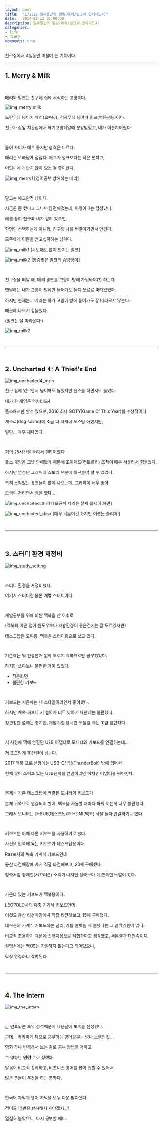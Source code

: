 ```yaml
---
layout: post
title:  "171212 일주일간의 힐링(메리/밀크와 언차티드4)"
date:   2017-12-12 05:00:00
description: 일주일간의 힐링(메리/밀크와 언차티드4)
categories:
- life
- diary
comments: true
---
```


친구집에서 4일동안 머물며 논 기록이다.

---

## 1. Merry & Milk

<br>

메리와 밀크는 친구네 집에 서식하는 고양이다.

![img_merry_milk](https://lh3.googleusercontent.com/YTDrSKi7tLVbLXWKN3i05uNhV8MIz7MsCk0DT5ulnQww8tgLRkSaQlxxTP3KPAPXpp__m03pMrRU3C5ji7AU0LdKuZzVbO0CtF7cWiVoAfT4BfF-57jc-HpJ3VYMroFOJ2M6igvdSU1_E9dib_Hh-1amHVtSFJsV_RP1ojvWtRIr_vhMF8UgakQh0-vvcFxMcc65ONwHkc8aovfqiEzuIVsRSQv9E7ESDrLTQCgNy5X6QBizVpNX2w6d7BPgVbGxfkoehvhtjjXBQJke85UFGptwXftwRgygzmBCaeDXEcp9xUnnzLX0_xfig2_DzK8X-XFZaG0nyWx6ifJehKj3PqIvzP8RXkAg2H6gOVdtpLut7kUaCKAcR_jLY8a8LAzYvIyX_Hk3InvkdDMabZjxth8W_ekA_f3YHcys_jxgPgNQfuOKbGQlQkgLQZMGqYNswyRvGGXi4t9H58E4ZWQgNZqJc6e2O-LWo41GeRp4pDZsbgCnHVhSbjYwHKX-W9zPsfls7d45s88B1wyC_GwdajknARGBPWPs1_Zxo6taVsXZv9zdqX9b1Ur3g6T2BZiE7ltp9X6xQ0PkkmzhKUFK0ETZGAskbqz61Q6MDVRxpg=w960-h720-no)

노란무늬 냥이가 메리(오빠냥), 검정무늬 냥이가 밀크(여동생냥)이다.

친구가 집앞 치킨집에서 아기고양이일때 분양받았고, 내가 이름지어줬다!

<br>


둘이 사이가 매우 좋지만 성격은 다르다.

메리는 오빠답게 점잖다. 애교가 밀크보다는 적은 편이고,

어딘가에 가만히 앉아 있는 걸 좋아한다.

![img_merry1](https://lh3.googleusercontent.com/14BL45vgKkwYCwgFj1i8nPPk8Yg8xk7DLVQJ5KzcpTpFGsgv5neVdQJpqnSpLzdtIUtCBBo6zgiJzhdgr3MXKihlXHFjiJjsyPHijf9yw3z4jDssC-sETfmvtucMgVAfA2qtGws8o7JYKthT9lbbDt44bBpAeffAjRAjaxIs9yAx0O-zaGuchMn7_FRvp-eZzYQYFQOPMeiX72f6klt_BiwrCl24R3Z_Kq5ag8124DcpIVf538nZi3O1YIhWuKkga6WGBr8T8LANxIwViywY7KHtmKjN6evBdgZg0d55QCkr4NsEo_JM9lKh1iom_UUutLFs4k0YAgc6jOUIK6269Ml4cYoV6FRNr1itUGCiIMyhBT0oqllA_s0iypqGr4QZWBqWYngniITOdjF4iCajTBL60CHIkccQDwYePhuNKKkGZd1NLlAYYD_tj5lHEhoRckUKa012T-_SxlojzeG-jIO16A2MpgPrOqMWdXxwy761aniYvsI1KIbFoDfml5_jG_N88jNQDtECAML6XLNMNJ6aAQFW9cEEic8ZIjfva7dtb2-uYsDBXMjGnDaKHRBJI5RMZAoiHmSIUWKxxpMReKZDTN7ZJyhP0wXbzZAmNQ=w1148-h861-no)
[영어공부 방해하는 메리]

<br>

밀크는 애교만점 냥이다.

지금은 좀 컸다고 그나마 얌전해졌는데, 아깽이때는 엄청났다.

예를 들어 친구와 내가 같이 있으면,

한명만 선택하는게 아니라, 친구와 나를 번갈아가면서 안긴다.

모두에게 이쁨을 받고싶어하는 냥이다.

![img_milk1](https://lh3.googleusercontent.com/MN6Nk5XmV46JicVMyPeBbtLJl-Jo1qAdzcVTNaskcyW2LI4IrVatMAE5S_t1GCjv1gdGPPtksh7r89pj1NFGyICWM5CCfBmftlVxGUk1-EHLIX5rUtKD3iTpUKHrxghR3-D8Ny2YTqoWuCLGEZDn7r6l_uvp9HpphdT_YgY79qgbc-8w16TA68SFchxxWpfHD9VVM7M66HJK0IDFHIw76JWZ5F3aSrcBMMa0CmmWrit0mDDisWHDG4XiOkMMk1mfNB1igFLvnFEmOiGDIm4X2TaQQQ6cGDOzxG3_6KJGHIR7fFN5Q_ultN5NaGhsSi-y6TW0KYCSd9Hz68AmtkWdw0of2M3gFt6hcx5HMbX6gz2wgXblg-MvtEUDDu5TiKpByrVlg7FibaDXgCxQp-4b6ovqjPEKOVyyNV43m6Iu1r1QIM6WV3zXPf7FJkXDiNz9dp5ySjLmWooiUN3ha3mwl8x6xdnjcuBk9mBUAA3trgumMloI4pn_RDV5XI6E_ZcQjkX2iwxs_VkqQcxRrdZ4bobgYf8uOMLCB4fhfqvnndDBmmvTpqmTYRh67PH8xRkE5qnsjLJDxSoxqybDVw5rJpr1NI169bQX4JiOol_TIg=w646-h861-no)
[시도때도 없이 안기는 밀크]

![img_milk2](https://lh3.googleusercontent.com/XbT-6Jq7mZBEzK2WSw3cC6zrTnfRRVhSShi9Nc_eC8jZUsniuh73gGPFLqz1e6qGaEGao0hpdzaIuhVsmgt15spsSoixQjPYv-QFqXR7cfKRPgK0_r1vN_0dV8Ty4qrADJtnB0KvOwBssUiZ2uOR9mO-MVwvf51NgeSc6w8_BT-3b90S4O2Bm4aGDdOBtgFsTo0sBnT0krP1z6VWJgH1w2YWsG-VJ8mPz7PGZFNoDdNJ_BtQP68pRszMNBvdctwlopPHYkfHBsODYcNo0qIaFQyKFEHcQR6TtwuMTFTpLdbHvCXEFBo56_O_9-ee7YINClgn-kwiJqAwIk0AaAfbqkQ3YVzC1Sb1zzHtJFHxTSAFnvKni1Vs3TwKzBYwfPvLNI_56D1dkYK2D-elUA_oItow8KcZGxl-KBJl1C86kBTzVIXs1TM-A_G5yZdlvxyMLrr3YbKgyqIFPc6txPALKDWdSvVsyfv6Gk_MsPm6yxWsnu6Hc2AXQ1UhI4I8MfqIzOlppIIDpJz6-OG2r1sxR9CwELqzQr2X7XtDpRfFV8-uEQZPgD5PG36u-4S_W6l08nEocoz1IyA1L8Lwgk9VZ-T8JL4utnArK51A3jU9dw=w1148-h861-no)
[앙증맞은 밀크의 솜방망이]

<br>

친구집을 떠날 때, 메리 밀크를 고양이 방에 가둬놔야(?) 하는데

옛날에는 내가 고양이 방에만 들어가도 둘다 쪼르르 따라왔었다.

하지만 현재는... 메리는 내가 고양이 방에 들어가도 잘 따라오지 않는다.

때문에 나오기 힘들었다.

(밀크는 잘 따라온다!)

![img_milk2](https://lh3.googleusercontent.com/ZwGYv-X1eAxFdR96FjF4A6R8P1S3kKTY8XB56Zr83mMyhhgIcEI5MUi-U05T6RioKbzWctVAKS4v48FkdceWvguazZXahzUySkJKDAm_aWP94v4iJazKPf8y6c0vfYeDX6S7iqkOrl2cjQXdsD5H7Nfgik_r9-WSlkktnOoDwnVbzuQYuCxhVJTgqljKNN5J5qRZtGW02ZoiwFMumC3sTEb7cQsSiYtGPxS3qiG9Sv7VHu543k4gfODwAQiGy9ICHWVOATl4Q3m0UuyWi0ilj2quxMo1M-0VnWzFCak_NR5vgPQ9ro89IgIXyP3tcdNV5CUOKc7uX6W3Sq_Bh6mqPgvX7JaBFuQu3maB7UCJXrmuuw5qaR9aXFduFwzw8kqGXKVEVsbvxFSXMoypmIhSWIOgUYm0OV-m8UxcnKmtH_DLiB1sHb9hYjwY1genky1PMtGi4-EIWc3HMe2QeflnSM3LaYty5R9pO-q4r8VG-FxcmPglnN6OIJGGloupTsP8pVjHHfpVe7lnqVIw_2sABFL5fseMSH1qaDL4umtFRlpD7SshlNKTnMvrZ8LPAtqGE_YQp0R0KDt1saKs9PGrf3jkXbUh-6-ORAfJYZ3c-g=w646-h861-no)

<br>
<hr>
<br>

## 2. Uncharted 4: A Thief's End

![img_uncharted4_main](https://lh3.googleusercontent.com/CscEz-Wyp3wwqQjubKiC8WN9RMJ7h4uCKUlpE9HspNWwUuzkrMBikiN1px0v50_AE3qpb6gVYW2XErbPDKFF2VMCcsLGL0tmPGV6AAUY7QI4f1h1oWPF1I-lIg6zTrsRbKsf9PArAlgi5XhxEJhZgc2d2baoQzaZ0zwY0F35yLmUPUfvHIRBmZb0HlMLPCf3FdsxUTsqdLMMwlNsETCa5F4KSbDMYa82kZW9k--LSYTWPmEUofDBPio_2eAaZXFOihmxl5wjln_AGLLH_kFspQzzZTd9-iuNwbDKB_A_L9E3sLKopF5HWRomo3Mu8yi5GjVRak3VHZdZgOEUxeMprjGGZAoYP9ure__UlBQH7Q97QewSWqzH4J_Y0yx0_sMjc6FyGSm84ysv16nLmf14-nRDZ42jIuxwbX_kTWmFTAJGfrurRa5FijL8YweV-TZwu6rJcyAuX7baLAwr7hhmpBIvnnzE71av5m0Y1IZJhndp2VPHUPo-gBjklmLfLFyc8tChYyX4W_tjxZxYohCzdaiWx3Vo8LG--xCeRQo_KfCYT03IR0vl1kcJiHXqi9fliRKK-6h_B8LnNOj2AqoJ86odWVqUQPZwvuJR35r8ww=w750-h303-no)

친구 집에 있으면서 냥이와도 놀았지만 플스를 하면서도 놀았다.

내가 한 게임은 언차티드4

플스에서만 할수 있으며, 2016 최다 GOTY(Game Of This Year)를 수상작이다.

개소리(dog sound)에 조금 더 자세히 포스팅 하겠지만,

일단... 매우 재미있다.

<br>

거의 25시간을 들여서 클리어했다.

플스 게임을 그냥 안해봤기 때문에 조이패드(컨트롤러) 조작이 매우 서툴러서 힘들었다.

하지만 엄청난 그래픽와 스토리 덕분에 빠져들어 할 수 있었다.

특히 스릴있는 장면들이 많이 나오는데, 그래픽이 너무 좋아

오금이 저리면서 겜을 했다...

![img_uncharted_thrill1](https://lh3.googleusercontent.com/pzhRyZifSyKZNaDSegDw5-KAAeZAwATn2dJdTCx7m1Xj4TTqX1y1c889goljJqEzG_KdD2X8hV-Tjw8Hqq5aXvci7mkqMoC4KMRc_vy44mLwma9GMFS682gsfh-5IEmiAwLh9zhIrV4uOqsLajF9G5kl7gcu2wnk1mxIBLhivSWqPbrlvMMc0dvi4ovSEadYyI5uDSgH149P2XyBZCKDD-tfEPnyFaBXcB8gzU6IEe9FXHM8GrPgRQ-H3COjftdzEsfKrFciEoWn9Xfx1e-YPJAalxv32c0IB0h6aX9udmr93xSVSl05MG-ciyT-EBFAorJdQv5CmdeToffKZu_DlOTLcEFHekUhJUazO7y49tKrputhgLTNO7LEFz38Z2bJSout3X_SQ9-4Iefd9Wx1kQ3FYqFlYlzvIj7FgAqE5T7uYF0sfRLsBCuZ0rP2DxxWwaCFtmWMNbzJEManf6fHqNRXu1tsWR-rTV7yF5YEsTtUbyj8om5WgIeXTrvWSpekHBuGPCX8tQ79b5HZg3gzd4taEu2VuK1TUuBdg5NBp3ZrFAEAh39rDAsDH4y8zDyeyCFBoZYLfhg_nINt_1dfunadF8RhfjrokFfcalP55g=w1231-h693-no)
[오금이 지리는 실제 플레이 화면]

![img_uncharted_clear](https://lh3.googleusercontent.com/vc9svRFgALQ3BosDaT2mWiNAxQfHegPnvRB-DOjDgUxMEH6VDur4wXncWSBqyaPWAJaSA_hmwCMqsNjHstFE6jAa5vA28EzCJ0mET1pbTUM0SZ5Fo8wl8zVqrPXzmK9s-6FJTWFiIQ-rV0ZZdMc_FEKUJoGbGcNgwPIoaG0PCgGXR787XcfM2rZq36u2fbnrDH7KfMdXKtvIQumEefou793zjkLq2XI98vkzaj8fD0-OFEpfCDHrbCzVnj5cNAhpNjCH48NtgrbB-vwl-t-CMnH0R8WrR-lQTSnqvevlmRfOOtxV6G5Phm0Po-74ujm5KCGe06gh45AHwGpHOlMu7jowNszX7TBah-EJK3EiEY_FW-9X7FkXDRJETq1UgVTJaiRcG1b3V3Yp7-xBIfUzaYFX3L5z8MeaIBoa4Xn4N7p-iK3hYfcfSf4uGqEydvIQ4siwqGcIhW349MgxxF75imGanzN2kTWsFQrv3-RB7oaNgESv1J10m6pjXtsKXs4WDua7nWscLZk1f4o6CFDCfnd7tM9UYeyIggOtMOQOVfXiFiKp6b0nf4oUMLc2U3RaMKjPQFi9UR-888SnKgesiENx_u-9qcFPyzqR6blJCA=w1148-h861-no)
[매우 쉬움이긴 하지만 어쨋든 클리어!]

<br>
<hr>
<br>

## 3. 스터디 환경 재정비

![img_study_setting](https://lh3.googleusercontent.com/AU14DtziyvFNRbY5JmzhA5ve978LZVS0XgDhh_AKsO058uULCUxLMwai26G6RyWIgu4NUg_Abgypgyqfwg9o3IsOqhehGvm62VSF5e9jesSL9l5B7WPQHLq2Z7qC0FxTQy8ec06LZtFf01rDIVKszlXR7qEA8COvW3ypf5kms5-ArYAd-bsp3TuMZAYrqq7CrG19tzZxbuuppDubup7ieT1BvD2Q_gObx2tv639-GljiCTT-pnCXFoUGCHJGGkRMXgmQDrVbyZnjZ3xrgmLECBXPzQejhJNPnP_EvtXsNyJxZYojRMA_ugqK0qnNzuxzkowL8xQ6tA1FS-2gUizJqSKJJd8tH3-M3rJkhdEV2_uz5E7F8pKmA1lV31kpzbxVflXHQE5j7SU2c7HR_TMEMXSF6x5tWxChFeRpytUHywENliGxN9u8FJOGm-wWiahVhQ1Ruu0xnv6QTb-Kub7l1ula3DQWqzXItMeGCBY3Tfe3_EGBeXgC6sWFAnlxOB3IT3ZtLlj6H42FPjCymLrZf1GxseFruoCXoT61jrC16JC6qC_CXVXO47hIcgMma3LST9WxPFgbLzb1mAS-qQTsv4vOC4WLnqDzpzMQyLMqWA=w1148-h861-no)

<br>

스터디 환경을 재정비했다.

여기서 스터디란 물론 개발 스터디이다.

<br>

개발공부를 위해 비싼 맥북을 산 이후로

(맥북의 어떤 점이 윈도우보다 개발환경이 좋은건지는 잘 모르겠지만)

데스크탑은 오락용, 맥북은 스터디용으로 쓰고 있다.

<br>

기존에는 뭐 연결한거 없이 오로지 맥북으로만 공부했었다.

하지만 쓰다보니 불편한 점이 있었다.

- 작은화면
- 불편한 키보드

<br>

키보드는 처음에는 내 스타일이라면서 좋아했다.

하지만 계속 써보니 키 높이가 너무 낮아서 나한테는 불편했다.

잠깐잠깐 쓸때는 좋지만, 개발처럼 장시간 두들길 때는 조금 불편하다.

<br>

저 사진에 맥에 연결된 USB 어댑터로 모니터와 키보드를 연결하는데... 

저 조그만게 10만원이 넘는다.

2017 맥북 프로 신형에는 USB-C타입(ThunderBolt) 밖에 없어서

현재 많이 쓰이고 있는 USB단자를 연결하려면 이처럼 어댑터를 써야한다.

<br>

문제는 기존 데스크탑에 연결된 모니터와 키보드가

본체 뒤쪽으로 연결되어 있어, 맥북을 사용할 때마다 바꿔 끼는게 너무 불편했다.

그래서 모니터는 D-SUB(데스크탑)과 HDMI(맥북) 잭을 둘다 연결하기로 했다.

<br>

키보드는 아예 다른 키보드를 사용하기로 했다.

사진의 왼쪽에 있는 키보드가 데스크탑용이다.

Razer사의 녹축 기계식 키보드인데

용산 타건매장에 가서 직접 타건해보고, 20에 구매했다.

청축처럼 경쾌한(시끄러운) 소리가 나지만 청축보다 더 쫀득한 느낌이 있다.

<br>

가운데 있는 키보드가 맥북용이다.

LEOPOLD사의 흑축 기계식 키보드인데

이것도 용산 타건매장에서 직접 타건해보고, 15에 구매했다.

대부분의 기계식 키보드와는 달리, 키를 눌렀을 때 눌렸다는 그 딸깍거림이 없다.

비교적 조용하기 떄문에 스터디용으로 적합하다고 생각헸고, 써본결과 대만족이다.

설명서에는 맥OS는 지원하지 않는다고 되어있으나,

막상 연결하니 잘만된다.

<br>
<hr>
<br>

## 4. The Intern

![img_the_intern](https://lh3.googleusercontent.com/8r4Vq1DKN12dcODJejd7Bg3gMbN7OAyf89rVzV991HZPQM5saey7DC3g6bV914vJaY3h-QLS2AudTes7fiNxq2-jzGC9BbfRe0V3f2fogM1GxbjzgPak7GdLt5JJ7KPjM6ao9nC8oP-bP-ArgwtFn3tqjAzKxn14X8957p7yPgeTIGokePaYYn4oCuZvzJUY8MnhOemK2XOuHXsIoZGba_q_IhfgSiDVPo6rACLnVDzjVujpzdeuB7f1Z5Za_4D6KMxb7zkC9KXVEPazwjuKYjDIdJ2ULj6Gb-ScxXuryM005LByAvFAtj63HwBS37LAxvByEVPXq3Pm2TceJEH3S5xBPs_wACDqgPo71I6_i22anlimH53i7mtOWmv5AXtY25VcJA9Wi9hWOR9pU9OQaA63dcVSv1WwAzEkb4d1vWs2BR2f06mDa-zXRlosDDhiu66L-bDduc6LwMvYixDIgks-E4nUmoA4elWqdMXuz8s19bzP2IxGpmU0VUlY_k_EwJN1fyUMQWVYOua8cG4z0yBCBJ1B4-YcyySCH6zFT71J2WCvYsLRilq-aKPtoR2lizwe5qvNrArrTwaQ1fxKr6chFnnb8IT5MFfgW41FBA=w266-h394-no)

<br>

곧 만료되는 토익 성적때문에 다음달에 토익을 신청했다.

근데... 딱딱하게 책으로 공부하는 영어공부는 넘나 노잼인것...

영화 하나 반복해서 보는 걸로 공부 방법을 정하고

그 영화는 **인턴** 으로 정했다.

발음이 비교적 정확하고, 비즈니스 영어를 많이 접할 수 있어서

많은 분들이 추천을 하는 영화다.

<br>

한국어 자막과 영어 자막을 모두 다운 받아놨다.

적어도 10번은 반복해서 봐야겠지...?

열심히 놀았으니, 다시 공부할 때다.